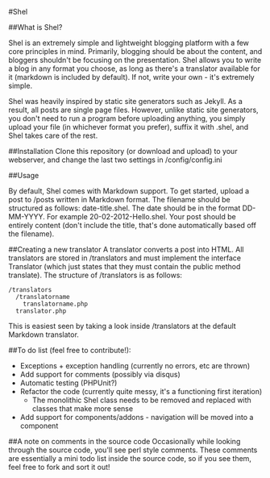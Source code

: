 #Shel

##What is Shel?

Shel is an extremely simple and lightweight blogging platform with a few core principles in mind. Primarily, blogging should be about the content, and bloggers shouldn't be focusing on the presentation. Shel allows you to write a blog in any format you choose, as long as there's a translator available for it (markdown is included by default). If not, write your own - it's extremely simple. 

Shel was heavily inspired by static site generators such as Jekyll. As a result, all posts are single page files. However, unlike static site generators, you don't need to run a program before uploading anything, you simply upload your file (in whichever format you prefer), suffix it with .shel, and Shel takes care of the rest.

##Installation
Clone this repository (or download and upload) to your webserver, and change the last two settings in /config/config.ini

##Usage

By default, Shel comes with Markdown support. To get started, upload a post to /posts written in Markdown format. The filename should be structured as follows: date-title.shel. The date should be in the format DD-MM-YYYY. For example 20-02-2012-Hello.shel. Your post should be entirely content (don't include the title, that's done automatically based off the filename).

##Creating a new translator
A translator converts a post into HTML. All translators are stored in /translators and must implement the interface Translator (which just states that they must contain the public method translate). The structure of /translators is as follows:

    /translators
      /translatorname
        translatorname.php
      translator.php


This is easiest seen by taking a look inside /translators at the default Markdown translator.

##To do list (feel free to contribute!):
* Exceptions + exception handling (currently no errors, etc are thrown)
* Add support for comments (possibly via disqus)
* Automatic testing (PHPUnit?)
* Refactor the code (currently quite messy, it's a functioning first iteration)
  * The monolithic Shel class needs to be removed and replaced with classes that make more sense
* Add support for components/addons - navigation will be moved into a component

##A note on comments in the source code
Occasionally while looking through the source code, you'll see perl style comments. These comments are essentially a mini todo list inside the source code, so if you see them, feel free to fork and sort it out!